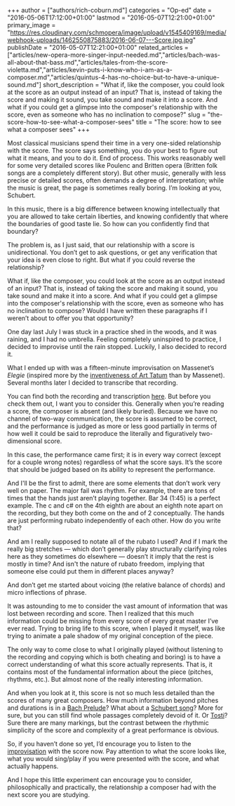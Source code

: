 +++
author = ["authors/rich-coburn.md"]
categories = "Op-ed"
date = "2016-05-06T17:12:00+01:00"
lastmod = "2016-05-07T12:21:00+01:00"
primary_image = "https://res.cloudinary.com/schmopera/image/upload/v1545409169/media/webhook-uploads/1462550875883/2016-06-07---Score.jpg.jpg"
publishDate = "2016-05-07T12:21:00+01:00"
related_articles = ["articles/new-opera-more-singer-input-needed.md","articles/bach-was-all-about-that-bass.md","articles/tales-from-the-score-violetta.md","articles/kevin-puts-i-know-who-i-am-as-a-composer.md","articles/quintus-4-has-no-choice-but-to-have-a-unique-sound.md"]
short_description = "What if, like the composer, you could look at the score as an output instead of an input? That is, instead of taking the score and making it sound, you take sound and make it into a score. And what if you could get a glimpse into the composer&#039;s relationship with the score, even as someone who has no inclination to compose?"
slug = "the-score-how-to-see-what-a-composer-sees"
title = "The score: how to see what a composer sees"
+++

Most classical musicians spend their time in a very one-sided relationship with the score. The score says something, you do your best to figure out what it means, and you to do it. End of process. This works reasonably well for some very detailed scores like Poulenc and Britten opera (Britten folk songs are a completely different story). But other music, generally with less precise or detailed scores, often demands a degree of interpretation; while the music is great, the page is sometimes really boring. I’m looking at you, Schubert.

In this music, there is a big difference between knowing intellectually that you are allowed to take certain liberties, and knowing confidently that where the boundaries of good taste lie. So how can you confidently find that boundary?

The problem is, as I just said, that our relationship with a score is unidirectional. You don’t get to ask questions, or get any verification that your idea is even close to right. But what if you could reverse the relationship? 

What if, like the composer, you could look at the score as an output instead of an input? That is, instead of taking the score and making it sound, you take sound and make it into a score. And what if you could get a glimpse into the composer's relationship with the score, even as someone who has no inclination to compose? Would I have written these paragraphs if I weren’t about to offer you that opportunity?

One day last July I was stuck in a practice shed in the woods, and it was raining, and I had no umbrella. Feeling completely uninspired to practice, I decided to improvise until the rain stopped. Luckily, I also decided to record it. 

What I ended up with was a fifteen-minute improvisation on Massenet’s *Elegie* (inspired more by the [inventiveness of Art Tatum](https://www.youtube.com/watch?v=aNAJlqn0nO4) than by Massenet). Several months later I decided to transcribe that recording. 

You can find both the recording and transcription [here](http://imslp.org/wiki/Improvisation_on_a_Rainy_Day_%28Coburn,_Rich%29). But before you check them out, I want you to consider this. Generally when you’re reading a score, the composer is absent (and likely buried). Because we have no channel of two-way communication, the score is assumed to be correct, and the performance is judged as more or less good partially in terms of how well it could be said to reproduce the literally and figuratively two-dimensional score. 

In this case, the performance came first; it is in every way correct (except for a couple wrong notes) regardless of what the score says. It’s the score that should be judged based on its ability to represent the performance. 

And I'll be the first to admit, there are some elements that don’t work very well on paper. The major fail was rhythm. For example, there are tons of times that the hands just aren’t playing together. Bar 34 (1:45) is a perfect example. The c and c# on the 4th eighth are about an eighth note apart on the recording, but they both come on the and of 2 conceptually. The hands are just performing rubato independently of each other. How do you write that? 

And am I really supposed to notate all of the rubato I used? And if I mark the really big stretches — which don’t generally play structurally clarifying roles here as they sometimes do elsewhere — doesn’t it imply that the rest is mostly in time? And isn't the nature of rubato freedom, implying that someone else could put them in different places anyway? 

And don’t get me started about voicing (the relative balance of chords) and micro inflections of phrase.

It was astounding to me to consider the vast amount of information that was lost between recording and score. Then I realized that this much information could be missing from every score of every great master I’ve ever read. Trying to bring life to this score, when I played it myself, was like trying to animate a pale shadow of my original conception of the piece. 

The only way to come close to what I originally played (without listening to the recording and copying which is both cheating and boring) is to have a correct understanding of what this score actually represents. That is, it contains most of the fundamental information about the piece (pitches, rhythms, etc.). But almost none of the really interesting information. 

And when you look at it, this score is not so much less detailed than the scores of many great composers. How much information beyond pitches and durations is in a [Bach Prelude](http://conquest.imslp.info/files/imglnks/usimg/9/96/IMSLP02206-BWV0846.pdf)? What about a [Schubert song](http://hz.imslp.info/files/imglnks/usimg/e/e6/IMSLP234915-WIMA.85cb-Schubert_D795.02-Wohin-Part.pdf)? More for sure, but you can still find whole passages completely devoid of it. Or [Tosti](http://petrucci.mus.auth.gr/imglnks/usimg/4/4d/IMSLP52229-PMLP108221-Tosti_Ultima_Canzone.pdf)? Sure there are many markings, but the contrast between the rhythmic simplicity of the score and complexity of a great performance is obvious. 

So, if you haven’t done so yet, I’d encourage you to listen to the [improvisation](http://imslp.org/wiki/Improvisation_on_a_Rainy_Day_%28Coburn,_Rich%29) with the score now. Pay attention to what the score looks like, what you would sing/play if you were presented with the score, and what actually happens. 

And I hope this little experiment can encourage you to consider, philosophically and practically, the relationship a composer had with the next score you are studying.
